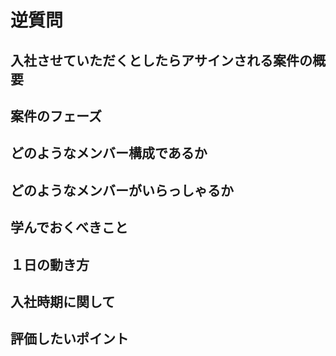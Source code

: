# 逆質問

## 入社させていただくとしたらアサインされる案件の概要

## 案件のフェーズ

## どのようなメンバー構成であるか

## どのようなメンバーがいらっしゃるか

## 学んでおくべきこと

## １日の動き方



## 入社時期に関して


## 評価したいポイント
